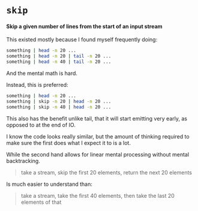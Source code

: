 # `skip`
#### Skip a given number of lines from the start of an input stream

This existed mostly because I found myself frequently doing:

```bash
something | head -n 20 ...
something | head -n 20 | tail -n 20 ...
something | head -n 40 | tail -n 20 ...
```

And the mental math is hard.

Instead, this is preferred:

```bash
something | head -n 20 ...
something | skip -n 20 | head -n 20 ...
something | skip -n 40 | head -n 20 ...
```

This also has the benefit unlike tail, that it will start
emitting very early, as opposed to at the end of IO.

I know the code looks really similar, but the amount of thinking
required to make sure the first does what I expect it to is a lot.

While the second hand allows for linear mental processing without
mental backtracking.

> take a stream, skip the first 20 elements, return the next 20 elements

Is much easier to understand than:

> take a stream, take the first 40 elements, then take the last 20 elements of that

